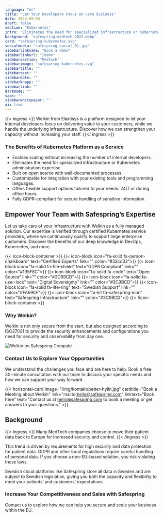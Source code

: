 ```yaml
---
language: "en"
title: "Let Your Developers Focus on Core Business"
date: 2024-05-08
draft: false
section: "Kubernetes"
intro: "Eliminates the need for specialized infrastructure or Kubernetes administration expertise."
background: "safespring-medtech-2022.webp"
card: "safespring-kubernetes.svg"
socialmedia: "safespring_social_01.jpg"
sidebarlinkname: "Book a demo"
sidebarlinkurl: "/demo"
sidebarsection: "Medtech"
sidebarimage: "safespring-kubernetes.svg"
sidebartitle: ""
sidebartext: ""
sidebardate: ""
sidebarknapp: ""
sidebarlink: ""
darkmode: ""
saas: ""
sidebarwhitepaper: ""
ai: true
---
```


{{< ingress >}}
Welkin from Elastisys is a platform designed to let your internal developers focus on delivering value to your customers, while we handle the underlying infrastructure. Discover how we can strengthen your capacity without increasing your staff.
{{</ ingress >}}

### The Benefits of Kubernetes Platform as a Service

- Enables scaling without increasing the number of internal developers.
- Eliminates the need for specialized infrastructure or Kubernetes administration expertise.
- Built on open source with well-documented processes.
- Customizable for integration with your existing tools and programming languages.
- Offers flexible support options tailored to your needs: 24/7 or during office hours.
- Fully GDPR-compliant for secure handling of sensitive information.

## Empower Your Team with Safespring’s Expertise

Let us take care of your infrastructure with Welkin as a fully managed solution. Our expertise is verified through certified Kubernetes service providers, where we continuously qualify to support large enterprise customers. Discover the benefits of our deep knowledge in DevOps, Kubernetes, and more.

{{< icon-block-container >}}
{{< icon-block icon="fa-solid fa-person-chalkboard" text="Certified Experts" link="" color="#32cd32">}}
{{< icon-block icon="fa-solid fa-file-shield" text="GDPR Compliant" link="" color="#195F8C">}}
{{< icon-block icon="fa-solid fa-code" text="Open Source" link="" color="#3C9BCD">}}
{{< icon-block icon="fa-solid fa-user-lock" text="Digital Sovereignty" link="" color="#3C9BCD">}}
{{< icon-block icon="fa-solid fa-life-ring" text="Swedish Support" link="" color="#FA690F">}}
{{< icon-block icon="fa-kit fa-safespring-icon" text="Safespring Infrastructure" link="" color="#3C9BCD">}}
{{< /icon-block-container >}}

### Why Welkin?

Welkin is not only secure from the start, but also designed according to ISO27001 to provide the security enhancements and configurations you need for security and observability from day one.

![Welkin on Safespring Compute](/img/saas/safespring-compliant-kubernetes-chart.svg)

### Contact Us to Explore Your Opportunities

We understand the challenges you face and are here to help. Book a free 30-minute consultation with our team to discuss your specific needs and how we can support your way forward.

{{< horisontal-card image="/img/kontakt/petter-hylin.jpg" cardtitle="Book a Meeting about Welkin" link="mailto:hello@safespring.com" linktext="Book here" text="Contact us at hello@safespring.com to book a meeting or get answers to your questions." >}}

## Background

{{< ingress >}}
Many MedTech companies choose to move their patient data back to Europe for increased security and control.
{{< /ingress >}}

This trend is driven by requirements for high security and data protection for patient data. GDPR and other local regulations require careful handling of personal data. If you choose a non-EU-based solution, you risk violating these laws.

Swedish cloud platforms like Safespring store all data in Sweden and are subject to Swedish legislation, giving you both the capacity and flexibility to meet your patients’ and customers’ expectations.

### Increase Your Competitiveness and Sales with Safespring

Contact us to explore how we can help you secure and scale your business within the EU.
